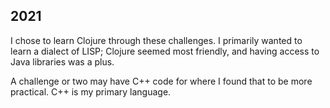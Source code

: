 ## 2021

I chose to learn Clojure through these challenges. I primarily wanted to learn a dialect of LISP; Clojure seemed most friendly, and having access to Java libraries was a plus.

A challenge or two may have C++ code for where I found that to be more practical. C++ is my primary language.
